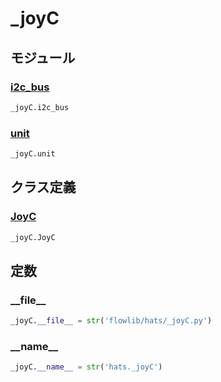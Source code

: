 # _joyC

## モジュール

### [i2c\_bus](../i2c_bus/)
```python
_joyC.i2c_bus
```

### [unit](../unit/)
```python
_joyC.unit
```
## クラス定義
### [JoyC](../../class/_joyC.JoyC/)
```python
_joyC.JoyC
```
## 定数
### \_\_file\_\_
```python
_joyC.__file__ = str('flowlib/hats/_joyC.py')
```
### \_\_name\_\_
```python
_joyC.__name__ = str('hats._joyC')
```
